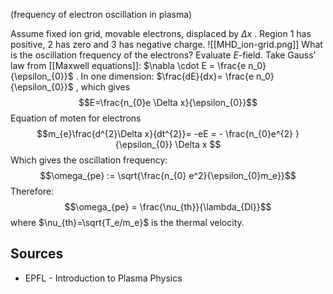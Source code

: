 (frequency of electron oscillation in plasma)

Assume fixed ion grid, movable electrons, displaced by $\Delta x$ . Region 1 has positive, 2 has zero and 3 has negative charge.
![[MHD_ion-grid.png]]
What is the oscillation frequency of the electrons? Evaluate $E$-field. Take Gauss' law from [[Maxwell equations]]: $\nabla \cdot E = \frac{e n_0}{\epsilon_{0}}$ .  In one dimension: $\frac{dE}{dx}= \frac{e n_0}{\epsilon_{0}}$ , which gives
$$E=\frac{n_{0}e \Delta x}{\epsilon_{0}}$$
Equation of moten for electrons
$$m_{e}\frac{d^{2}\Delta x}{dt^{2}}= -eE = - \frac{n_{0}e^{2} }{\epsilon_{0}} \Delta x  $$
Which gives the oscillation frequency:
$$\omega_{pe} := \sqrt{\frac{n_{0} e^2}{\epsilon_{0}m_e}}$$
Therefore:
$$\omega_{pe} = \frac{\nu_{th}}{\lambda_{Dl}}$$
where $\nu_{th}=\sqrt{T_e/m_e}$ is the thermal velocity.



## Sources
- EPFL - Introduction to Plasma Physics